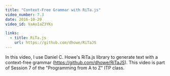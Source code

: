 ```yaml
---
title: "Context-Free Grammar with RiTa.js"
video_number: 7.3
date: 2016-10-29
video_id: VaAoIaZ3YKs

links:
  - title: RiTa.js
    url: https://github.com/dhowe/RiTaJS
---
```


In this video, I use Daniel C. Howe's RiTa.js library to generate text with a context-free grammar (https://github.com/dhowe/RiTaJS). This video is part of Session 7 of the "Programming from A to Z" ITP class. 
